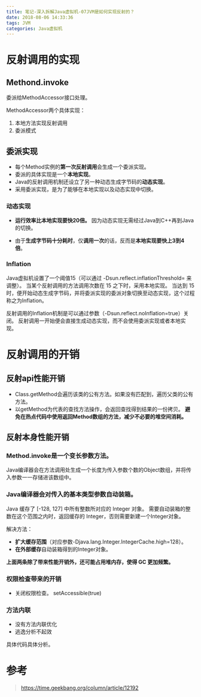 ```yaml
---
title: 笔记-深入拆解Java虚拟机-07JVM是如何实现反射的？
date: 2018-08-06 14:33:36
tags: JVM
categories: Java虚拟机
---
```


# 反射调用的实现

## Methond.invoke

委派给MethodAccessor接口处理。

MethodAccessor两个具体实现：

1. 本地方法实现反射调用
2. 委派模式

## 委派实现

- 每个Method实例的**第一次反射调用**会生成一个委派实现。
- 委派的具体实现是一个**本地实现**。
- Java的反射调用机制还设立了另一种动态生成字节码的**动态实现**。
- 采用委派实现，是为了能够在本地实现以及动态实现中切换。

### 动态实现

- **运行效率比本地实现要快20倍。**
因为动态实现无需经过Java到C++再到Java的切换。

- 由于**生成字节码十分耗时**，仅**调用一次**的话，反而是**本地实现要快上3到4倍**。

### Inflation

Java虚拟机设置了一个阈值15（可以通过 -Dsun.reflect.inflationThreshold= 来调整）。
当某个反射调用的方法调用次数在 15 之下时，采用本地实现。
当达到 15 时，便开始动态生成字节码，并将委派实现的委派对象切换至动态实现，这个过程称之为Inflation。

反射调用的Inflation机制是可以通过参数（-Dsun.reflect.noInflation=true）关闭。
反射调用一开始便会直接生成动态实现，而不会使用委派实现或者本地实现。

# 反射调用的开销

## 反射api性能开销

- Class.getMethod会遍历该类的公有方法。如果没有匹配到，遍历父类的公有方法。
- 以getMethod为代表的查找方法操作，会返回查找得到结果的一份拷贝。
**避免在热点代码中使用返回Method数组的方法，减少不必要的堆空间消耗。**

## 反射本身性能开销

### Method.invoke是一个变长参数方法。

Java编译器会在方法调用处生成一个长度为传入参数个数的Object数组，并将传入参数一一存储进该数组中。

### Java编译器会对传入的基本类型参数自动装箱。

Java 缓存了 [-128, 127] 中所有整数所对应的 Integer 对象。
需要自动装箱的整数在这个范围之内时，返回缓存的 Integer，否则需要新建一个Integer对象。

解决方法：

- **扩大缓存范围**（对应参数-Djava.lang.Integer.IntegerCache.high=128）。
- **在外部缓存**自动装箱得到的Integer对象。

**上面两条除了带来性能开销外，还可能占用堆内存，使得 GC 更加频繁。**

### 权限检查带来的开销

- 关闭权限检查。
setAccessible(true)

### 方法内联

- 没有方法内联优化
- 逃逸分析不起效

具体代码具体分析。

# 参考

> https://time.geekbang.org/column/article/12192